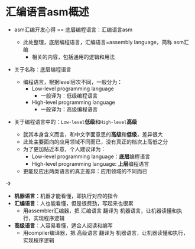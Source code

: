 # 汇编语言asm概述

* asm汇编开发心得 == 底层编程语言：汇编语言asm
  * 此处整理，底层编程语言，汇编语言=assembly language，简称 asm汇编
      * 相关的内容，包括通用的逻辑和用法

* 关于名称：底层编程语言
  * 编程语言，根据level层次不同，一般分为：
    * Low-level programming language
      * 一般译为：低级编程语言
    * High-level programming language
      * 一般译为：高级编程语言
* 关于编程语言中的：`Low-level`**低级**和`High-level`**高级**
  * 就其本身含义而言，和中文字面意思的**高级**和**低级**，差异很大
  * 此处主要面向的应用领域不同而已，没有真正的档次上高低之分
  * 为了更加贴近本意，个人建议译为：
    * Low-level programming language：**底层**编程语言
    * High-level programming language: **上层**编程语言
  * 更能反应出两类语言的真正差异：应用领域的不同而已

-》

* **机器语言**：机器才能看懂，即执行对应的指令
* **汇编语言**：人也能看懂，但是很费劲，写起来也很累
  * 用assembler汇编器，把 汇编语言 翻译为 机器语言，让机器读懂和执行，实现程序逻辑
* **高级语言**：人容易看懂，适合人阅读和编写
  * 用compiler编译器，把 高级语言 翻译为 机器语言，让机器读懂和执行，实现程序逻辑
